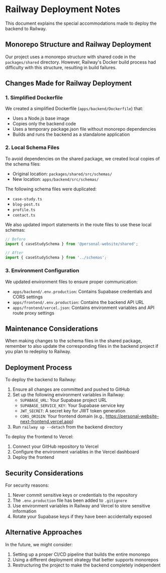 # Railway Deployment Notes

This document explains the special accommodations made to deploy the backend to Railway.

## Monorepo Structure and Railway Deployment

Our project uses a monorepo structure with shared code in the `packages/shared` directory. However, Railway's Docker build process had difficulty with this structure, resulting in build failures.

## Changes Made for Railway Deployment

### 1. Simplified Dockerfile

We created a simplified Dockerfile (`apps/backend/Dockerfile`) that:
- Uses a Node.js base image
- Copies only the backend code
- Uses a temporary package.json file without monorepo dependencies
- Builds and runs the backend as a standalone application

### 2. Local Schema Files

To avoid dependencies on the shared package, we created local copies of the schema files:
- Original location: `packages/shared/src/schemas/`
- New location: `apps/backend/src/schemas/`

The following schema files were duplicated:
- `case-study.ts`
- `blog-post.ts`
- `profile.ts`
- `contact.ts`

We also updated import statements in the route files to use these local schemas:
```typescript
// Before
import { caseStudySchema } from '@personal-website/shared';

// After
import { caseStudySchema } from '../schemas';
```

### 3. Environment Configuration

We updated environment files to ensure proper communication:
- `apps/backend/.env.production`: Contains Supabase credentials and CORS settings
- `apps/frontend/.env.production`: Contains the backend API URL
- `apps/frontend/vercel.json`: Contains environment variables and API route proxy settings

## Maintenance Considerations

When making changes to the schema files in the shared package, remember to also update the corresponding files in the backend project if you plan to redeploy to Railway.

## Deployment Process

To deploy the backend to Railway:
1. Ensure all changes are committed and pushed to GitHub
2. Set up the following environment variables in Railway:
   - `SUPABASE_URL`: Your Supabase project URL
   - `SUPABASE_SERVICE_KEY`: Your Supabase service key
   - `JWT_SECRET`: A secret key for JWT token generation
   - `CORS_ORIGIN`: Your frontend domain (e.g., https://personal-website-next-frontend.vercel.app)
3. Run `railway up --detach` from the backend directory

To deploy the frontend to Vercel:
1. Connect your GitHub repository to Vercel
2. Configure the environment variables in the Vercel dashboard
3. Deploy the frontend

## Security Considerations

For security reasons:
1. Never commit sensitive keys or credentials to the repository
2. The `.env.production` file has been added to `.gitignore`
3. Use environment variables in Railway and Vercel to store sensitive information
4. Rotate your Supabase keys if they have been accidentally exposed

## Alternative Approaches

In the future, we might consider:
1. Setting up a proper CI/CD pipeline that builds the entire monorepo
2. Using a different deployment strategy that better supports monorepos
3. Restructuring the project to make the backend completely independent